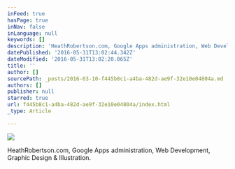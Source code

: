 ```yaml
---
inFeed: true
hasPage: true
inNav: false
inLanguage: null
keywords: []
description: 'HeathRobertson.com, Google Apps administration, Web Development, Graphic Design & Illustration.'
datePublished: '2016-05-31T13:02:44.342Z'
dateModified: '2016-05-31T13:02:20.065Z'
title: ''
author: []
sourcePath: _posts/2016-03-10-f445b8c1-a4ba-482d-ae9f-32e10e04804a.md
authors: []
publisher: null
starred: true
url: f445b8c1-a4ba-482d-ae9f-32e10e04804a/index.html
_type: Article

---
```

![](https://the-grid-user-content.s3-us-west-2.amazonaws.com/29d03a7a-d1e0-4e64-9bb8-0f8b25f0f742.png)

HeathRobertson.com, Google Apps administration, Web Development, Graphic Design & Illustration.